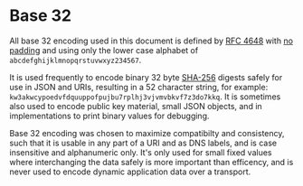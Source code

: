 # Base 32

All base 32 encoding used in this document is defined by [RFC 4648](http://tools.ietf.org/html/rfc4648) with [no padding](http://tools.ietf.org/html/rfc4648#section-3.2) and using only the lower case alphabet of `abcdefghijklmnopqrstuvwxyz234567`.

It is used frequently to encode binary 32 byte [SHA-256](http://en.wikipedia.org/wiki/SHA-2) digests safely for use in JSON and URIs, resulting in a 52 character string, for example: `kw3akwcypoedvfdquuppofpujbu7rplhj3vjvmvbkvf7z3do7kkq`.  It is sometimes also used to encode public key material, small JSON objects, and in implementations to print binary values for debugging.

Base 32 encoding was chosen to maximize compatibilty and consistency, such that it is usable in any part of a URI and as DNS labels, and is case insensitive and alphanumeric only. It's only used for small fixed values where interchanging the data safely is more important than efficency, and is never used to encode dynamic application data over a transport.


